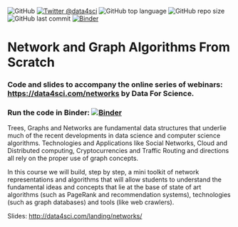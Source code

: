 ![GitHub](https://img.shields.io/github/license/DataForScience/Networks)
[![Twitter @data4sci](https://img.shields.io/twitter/follow/data4sci)](https://twitter.com/intent/follow?screen_name=data4sci)
![GitHub top language](https://img.shields.io/github/languages/top/DataForScience/Networks)
![GitHub repo size](https://img.shields.io/github/repo-size/DataForScience/Networks)
![GitHub last commit](https://img.shields.io/github/last-commit/DataForScience/Networks)
[![Binder](https://mybinder.org/badge_logo.svg)](https://mybinder.org/v2/gh/DataForScience/Networks/master)

# Network and Graph Algorithms From Scratch

### Code and slides to accompany the online series of webinars: https://data4sci.com/networks by Data For Science.

### Run the code in Binder: [![Binder](https://mybinder.org/badge_logo.svg)](https://mybinder.org/v2/gh/DataForScience/Networks/master)

Trees, Graphs and Networks are fundamental data structures that underlie much of the recent developments in data science and computer science algorithms. Technologies and Applications like Social Networks, Cloud and Distributed computing, Cryptocurrencies and Traffic Routing and directions all rely on the proper use of graph concepts.

In this course we will build, step by step, a mini toolkit of network representations and algorithms that will allow students to understand the fundamental ideas and concepts that lie at the base of state of art algorithms (such as PageRank and recommendation systems), technologies (such as graph databases) and tools (like web crawlers).

Slides: http://data4sci.com/landing/networks/

